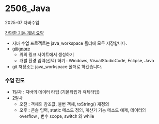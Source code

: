 # 2506_Java

2025-07 자바수업

[간단한 기본 개념 요약](https://github.com/kimsewhee/classTest/tree/main/docs)

- 자바 수업 프로젝트는 java_workspace 폴더에 모두 저장합니다.
- [gitignore](https://www.toptal.com/developers/gitignore/)
  - 위의 링크 사이트에서 생성하기
  - 개발 환경 입력(선택) 하기 : Windows, VisualStudioCode, Eclipse, Java
- git 저장소는 java_workspace 폴더로 하겠습니다.

### 수업 진도

- 1일차 : 자바의 데이터 타입 (기본타입과 객체타입)
- 2일차
  - 오전 : 객체의 참조값, 불변 객체, toString() 재정의
  - 오후 : 콘솔 입력, static 메소드 정의, 계산기 기능 메소드 예제, 데이터의 overflow , 변수 scope, switch 와 while
